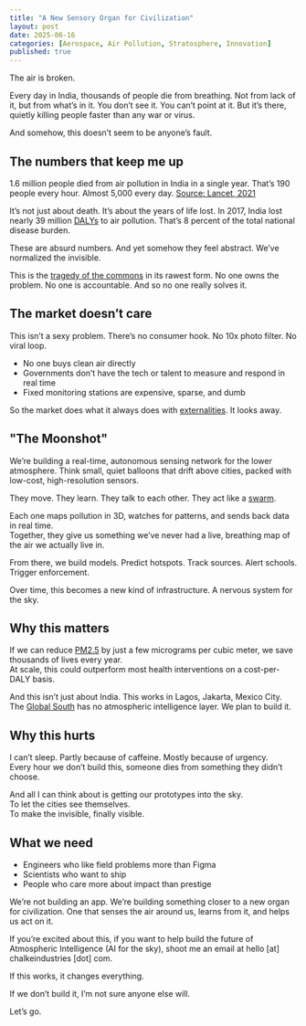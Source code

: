 ```yaml
---
title: "A New Sensory Organ for Civilization"
layout: post
date: 2025-06-16
categories: [Aerospace, Air Pollution, Stratosphere, Innovation]
published: true
---
```


The air is broken.

Every day in India, thousands of people die from breathing. Not from lack of it, but from what’s in it. You don’t see it. You can’t point at it. But it’s there, quietly killing people faster than any war or virus.

And somehow, this doesn’t seem to be anyone’s fault.

## The numbers that keep me up

1.6 million people died from air pollution in India in a single year. That’s 190 people every hour. Almost 5,000 every day.  [Source: Lancet, 2021](<https://www.thelancet.com/journals/lanplh/article/PIIS2542-5196(2030298-9/fulltext>)

It’s not just about death. It’s about the years of life lost. In 2017, India lost nearly 39 million [DALYs](https://en.wikipedia.org/wiki/Disability-adjusted_life_year) to air pollution. That’s 8 percent of the total national disease burden.

These are absurd numbers. And yet somehow they feel abstract. We’ve normalized the invisible.

This is the [tragedy of the commons](https://en.wikipedia.org/wiki/Tragedy_of_the_commons) in its rawest form. No one owns the problem. No one is accountable. And so no one really solves it.

## The market doesn’t care

This isn’t a sexy problem. There’s no consumer hook. No 10x photo filter. No viral loop.

- No one buys clean air directly  
- Governments don’t have the tech or talent to measure and respond in real time  
- Fixed monitoring stations are expensive, sparse, and dumb  

So the market does what it always does with [externalities](https://en.wikipedia.org/wiki/Externality). It looks away.

## "The Moonshot"

We’re building a real-time, autonomous sensing network for the lower atmosphere. Think small, quiet balloons that drift above cities, packed with low-cost, high-resolution sensors.

They move. They learn. They talk to each other. They act like a [swarm](https://en.wikipedia.org/wiki/Swarm_robotics).

Each one maps pollution in 3D, watches for patterns, and sends back data in real time.  
Together, they give us something we’ve never had  a live, breathing map of the air we actually live in.

From there, we build models. Predict hotspots. Track sources. Alert schools. Trigger enforcement.

Over time, this becomes a new kind of infrastructure. A nervous system for the sky.

## Why this matters

If we can reduce [PM2.5](https://en.wikipedia.org/wiki/Particulate_matter) by just a few micrograms per cubic meter, we save thousands of lives every year.  
At scale, this could outperform most health interventions on a cost-per-DALY basis.

And this isn’t just about India. This works in Lagos, Jakarta, Mexico City.  
The [Global South](https://en.wikipedia.org/wiki/Global_South) has no atmospheric intelligence layer. We plan to build it.

## Why this hurts

I can’t sleep. Partly because of caffeine. Mostly because of urgency.  
Every hour we don’t build this, someone dies from something they didn’t choose.

And all I can think about is getting our prototypes into the sky.  
To let the cities see themselves.  
To make the invisible, finally visible.

## What we need

- Engineers who like field problems more than Figma
- Scientists who want to ship
- People who care more about impact than prestige

We’re not building an app. We’re building something closer to a new organ for civilization. One that senses the air around us, learns from it, and helps us act on it.

If you’re excited about this, if you want to help build the future of Atmospheric Intelligence (AI for the sky), shoot me an email at hello [at] chalkeindustries [dot] com.

If this works, it changes everything.

If we don’t build it, I’m not sure anyone else will.

Let’s go.
